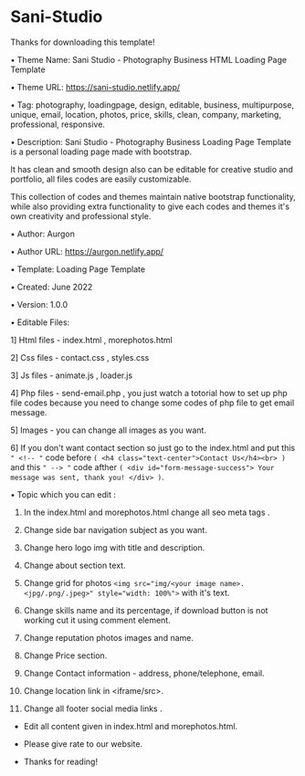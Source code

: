 # Sani-Studio
Thanks for downloading this template!

• Theme Name: Sani Studio - Photography Business HTML Loading Page Template

• Theme URL: https://sani-studio.netlify.app/

• Tag: photography, loadingpage, design,  editable, business, multipurpose, unique, email, location, photos, price, skills, clean, company, marketing, professional, responsive.

• Description: Sani Studio - Photography Business Loading Page Template is a personal loading page made with bootstrap.

It has clean and smooth design also can be editable for creative studio and portfolio, all files codes are easily customizable.

This collection of codes and themes maintain native bootstrap functionality, while also providing extra functionality to give each codes and themes it's own creativity and professional style.

• Author: Aurgon

• Author URL: https://aurgon.netlify.app/

• Template: Loading Page Template

• Created: June 2022

• Version: 1.0.0

• Editable Files: 

1] Html files - index.html , morephotos.html

2] Css files - contact.css , styles.css

3] Js files - animate.js , loader.js

4] Php files - send-email.php , you just watch a totorial how to set up php file codes because you need to change some codes of php file to get email message.

5] Images - you can change all images as you want.

6] If you don't want contact section so just go to the index.html and put this ``" <!-- "`` code before ``( <h4 class="text-center">Contact Us</h4><br> )`` and this ``" --> "`` code afther ``( <div id="form-message-success"> Your message was sent, thank you! </div> )``.

• Topic which you can edit : 

1) In the index.html and morephotos.html change all seo meta tags .

2) Change side bar navigation subject as you want.

3) Change hero logo img with title and description.

4) Change about section text.

5) Change grid for photos ``<img src="img/<your image name>.<jpg/.png/.jpeg>" style="width: 100%">`` with it's text.

6) Change skills name and its percentage, if download button is not working cut it using comment element.

7) Change reputation photos images and name.

8) Change Price section.

9) Change Contact information - address, phone/telephone, email.

10) Change location link in <iframe/src>.

11) Change all footer social media links .

* Edit all content given in index.html and morephotos.html.

* Please give rate to our website.

* Thanks for reading! 

